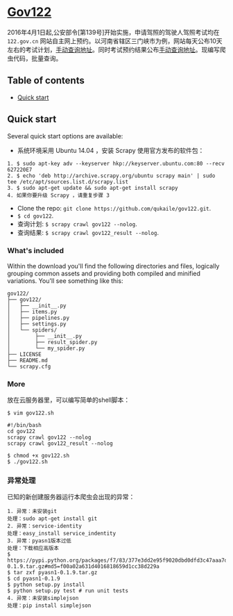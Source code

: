 # [Gov122](http://azacai.com/scrapypa-qu-jia-shi-ren-kao-shi-yu-yue-ji-hua/)

2016年4月1日起,公安部令[第139号]开始实施，申请驾照的驾驶人驾照考试均在 `122.gov.cn` 网站自主网上预约。以河南省辖区三门峡市为例，网站每天公布10天左右的考试计划，[手动查询地址](http://ha.122.gov.cn/views/examplanpub.html)。同时考试预约结果公布[手动查询地址](http://ha.122.gov.cn/views/examappointpub.html)。现编写爬虫代码，批量查询。


## Table of contents

* [Quick start](#quick-start)


## Quick start

Several quick start options are available:

* 系统环境采用 Ubuntu 14.04 ，安装 Scrapy 使用官方发布的软件包：
```
1. $ sudo apt-key adv --keyserver hkp://keyserver.ubuntu.com:80 --recv 627220E7
2. $ echo 'deb http://archive.scrapy.org/ubuntu scrapy main' | sudo tee /etc/apt/sources.list.d/scrapy.list
3. $ sudo apt-get update && sudo apt-get install scrapy
4. 如果你要升级 Scrapy ，请重复步骤 3
```
* Clone the repo: `git clone https://github.com/qukaile/gov122.git`.
* `$ cd gov122`.
* 查询计划: `$ scrapy crawl gov122 --nolog`.
* 查询结果: `$ scrapy crawl gov122_result --nolog`.

### What's included

Within the download you'll find the following directories and files, logically grouping common assets and providing both compiled and minified variations. You'll see something like this:

```
gov122/
├── gov122/
│   ├── __init__.py
│   ├── items.py
│   ├── pipelines.py
│   ├── settings.py
│   └── spiders/
│        ├── __init__.py
│        ├── result_spider.py
│        └── my_spider.py
├── LICENSE
├── README.md
└── scrapy.cfg
```

### More

放在云服务器里，可以编写简单的shell脚本：
```
$ vim gov122.sh

#!/bin/bash
cd gov122
scrapy crawl gov122 --nolog
scrapy crawl gov122_result --nolog

$ chmod +x gov122.sh
$ ./gov122.sh
```

### 异常处理

已知的新创建服务器运行本爬虫会出现的异常：
```
1. 异常：未安装git
处理：sudo apt-get install git
2. 异常：service-identity
处理：easy_install service_indentity
3. 异常：pyasn1版本过低
处理：下载相应高版本
$ https://pypi.python.org/packages/f7/83/377e3dd2e95f9020dbd0dfd3c47aaa7deebe3c68d3857a4e51917146ae8b/pyasn1-0.1.9.tar.gz#md5=f00a02a631d4016818659d1cc38d229a
$ tar zxf pyasn1-0.1.9.tar.gz
$ cd pyasn1-0.1.9
$ python setup.py install
$ python setup.py test # run unit tests
4. 异常：未安装simplejson
处理：pip install simplejson
```
